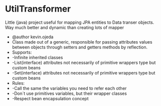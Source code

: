 # UtilTransformer
Little (java) project useful for mapping JPA entities to Data transer objects. Way much better and dynamic than creating lots of mapper

 * @author kevin.ojeda
 * Class made out of a generic, responsible for passing attributes values between objects through setters and getters methods by reflection. 
 * Supports:
 * -Infinite inherited classes
 * -List(interface) attributes not necessarily of primitive wrappers type but custom beans 
 * -Set(interface) attributes not necessarily of primitive wrappers type but custom beans
 * Rules:
 * -Call the same the variables you need to refer each other 
 * -Don´t use primitives variables, but their wrapper classes
 * -Respect bean encapsulation concept
